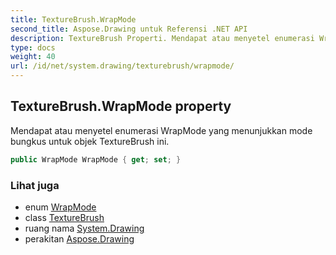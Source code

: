 ```yaml
---
title: TextureBrush.WrapMode
second_title: Aspose.Drawing untuk Referensi .NET API
description: TextureBrush Properti. Mendapat atau menyetel enumerasi WrapMode yang menunjukkan mode bungkus untuk objek TextureBrush ini.
type: docs
weight: 40
url: /id/net/system.drawing/texturebrush/wrapmode/
---
```

## TextureBrush.WrapMode property

Mendapat atau menyetel enumerasi WrapMode yang menunjukkan mode bungkus untuk objek TextureBrush ini.

```csharp
public WrapMode WrapMode { get; set; }
```

### Lihat juga

* enum [WrapMode](../../../system.drawing.drawing2d/wrapmode/)
* class [TextureBrush](../)
* ruang nama [System.Drawing](../../texturebrush/)
* perakitan [Aspose.Drawing](../../../)


